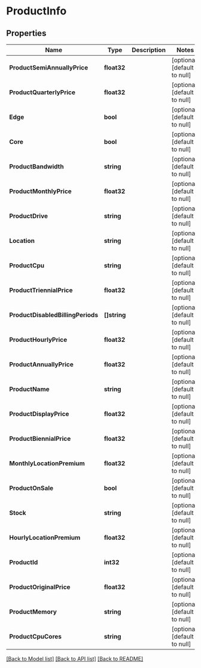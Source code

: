# ProductInfo

## Properties
Name | Type | Description | Notes
------------ | ------------- | ------------- | -------------
**ProductSemiAnnuallyPrice** | **float32** |  | [optional] [default to null]
**ProductQuarterlyPrice** | **float32** |  | [optional] [default to null]
**Edge** | **bool** |  | [optional] [default to null]
**Core** | **bool** |  | [optional] [default to null]
**ProductBandwidth** | **string** |  | [optional] [default to null]
**ProductMonthlyPrice** | **float32** |  | [optional] [default to null]
**ProductDrive** | **string** |  | [optional] [default to null]
**Location** | **string** |  | [optional] [default to null]
**ProductCpu** | **string** |  | [optional] [default to null]
**ProductTriennialPrice** | **float32** |  | [optional] [default to null]
**ProductDisabledBillingPeriods** | **[]string** |  | [optional] [default to null]
**ProductHourlyPrice** | **float32** |  | [optional] [default to null]
**ProductAnnuallyPrice** | **float32** |  | [optional] [default to null]
**ProductName** | **string** |  | [optional] [default to null]
**ProductDisplayPrice** | **float32** |  | [optional] [default to null]
**ProductBiennialPrice** | **float32** |  | [optional] [default to null]
**MonthlyLocationPremium** | **float32** |  | [optional] [default to null]
**ProductOnSale** | **bool** |  | [optional] [default to null]
**Stock** | **string** |  | [optional] [default to null]
**HourlyLocationPremium** | **float32** |  | [optional] [default to null]
**ProductId** | **int32** |  | [optional] [default to null]
**ProductOriginalPrice** | **float32** |  | [optional] [default to null]
**ProductMemory** | **string** |  | [optional] [default to null]
**ProductCpuCores** | **string** |  | [optional] [default to null]

[[Back to Model list]](../README.md#documentation-for-models) [[Back to API list]](../README.md#documentation-for-api-endpoints) [[Back to README]](../README.md)


